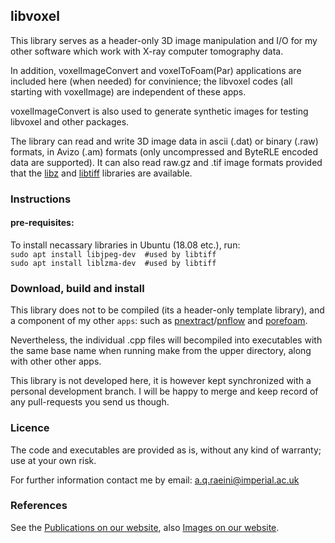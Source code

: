 ##  libvoxel

This library serves as a header-only 3D image manipulation and I/O for my other 
software which work with X-ray computer tomography data.

In addition, voxelImageConvert and voxelToFoam(Par) applications are included here (when needed) for convinience; the libvoxel codes (all starting with voxelImage) are independent of these apps.

voxelImageConvert is also used to generate synthetic images for testing libvoxel and other packages.

The library can read and write 3D image data in ascii (.dat) or binary (.raw) formats, in Avizo (.am) formats (only uncompressed and ByteRLE encoded data are supported).  It can also read raw.gz and .tif image formats provided that the  [libz] and [libtiff] libraries are available.

### Instructions

#### pre-requisites:

To install necassary libraries in Ubuntu (18.08 etc.), run:    
	`sudo apt install libjpeg-dev  #used by libtiff`    
	`sudo apt install liblzma-dev  #used by libtiff`    

### Download, build and install
This library does not to be compiled (its a header-only template library), and a component of my other `apps`: such as [pnextract]/[pnflow] and [porefoam].  

Nevertheless, the individual .cpp files will becompiled into executables with the same base name when running make from the upper directory, along with other other apps.

This library is not developed here, it is however kept synchronized with a personal development branch.  I will be happy to merge and keep record of any pull-requests you send us though.

###  Licence

The code and executables are provided as is, without any kind of warranty;
use at your own risk.

For further information contact me by email:   a.q.raeini@imperial.ac.uk


### References
See the [Publications on our website], also [Images on our website].

[Publications on our website]: http://www.imperial.ac.uk/earth-science/research/research-groups/perm/research/pore-scale-modelling/publications/
[Images on our website]: http://www.imperial.ac.uk/earth-science/research/research-groups/perm/research/pore-scale-modelling/micro-ct-images-and-networks/
[Imperial College - pore-scale consortium]: http://www.imperial.ac.uk/earth-science/research/research-groups/perm/research/pore-scale-modelling
[libtiff]: https://gitlab.com/libtiff/libtiff
[porefoam]: https://github.com/aliraeini/porefoam
[pnextract]: https://github.com/aliraeini/pnextract
[pnflow]: https://github.com/aliraeini/pnflow
[libz]: https://github.com/madler/zlib
